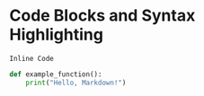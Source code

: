 # Code Blocks and Syntax Highlighting

`Inline Code`

```python
def example_function():
    print("Hello, Markdown!")
